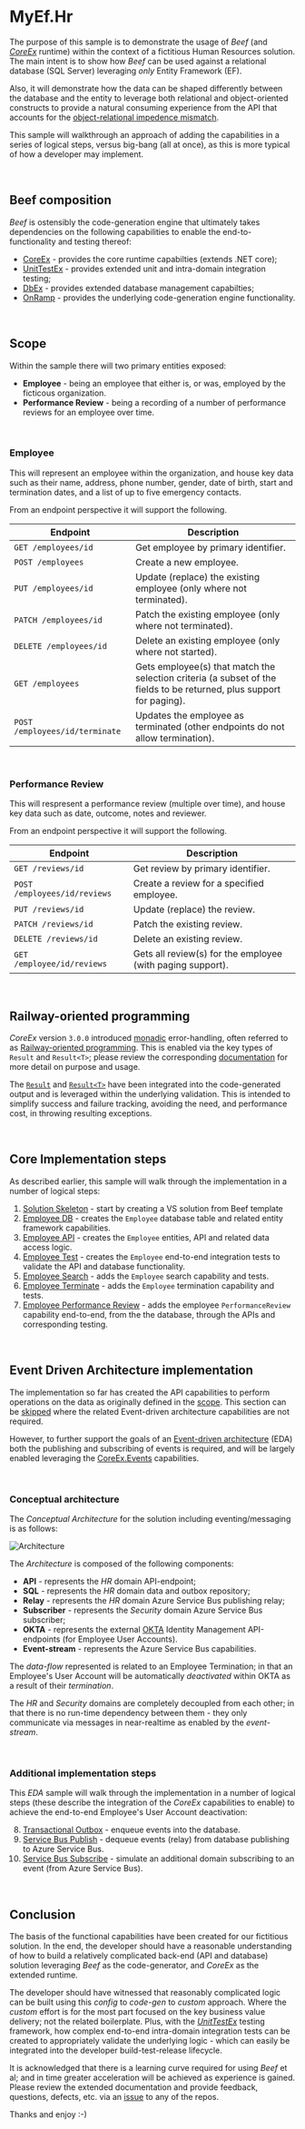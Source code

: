 ﻿# MyEf.Hr

The purpose of this sample is to demonstrate the usage of _Beef_ (and [_CoreEx_](https://github.com/Avanade/CoreEx) runtime) within the context of a fictitious Human Resources solution. The main intent is to show how _Beef_ can be used against a relational database (SQL Server) leveraging _only_ Entity Framework (EF).

Also, it will demonstrate how the data can be shaped differently between the database and the entity to leverage both relational and object-oriented constructs to provide a natural consuming experience from the API that accounts for the [object-relational impedence mismatch](https://en.wikipedia.org/wiki/Object-relational_impedance_mismatch#:~:text=The%20object-relational%20impedance%20mismatch%20is%20a%20set%20of,to%20database%20tables%20defined%20by%20a%20relational%20schema.).

This sample will walkthrough an approach of adding the capabilities in a series of logical steps, versus big-bang (all at once), as this is more typical of how a developer may implement.

</br>

## Beef composition

_Beef_ is ostensibly the code-generation engine that ultimately takes dependencies on the following capabilities to enable the end-to-functionality and testing thereof:
- [CoreEx](https://github.com/Avanade/CoreEx) - provides the core runtime capabilties (extends .NET core);
- [UnitTestEx](https://github.com/Avanade/UnitTestEx) - provides extended unit and intra-domain integration testing;
- [DbEx](https://github.com/Avanade/DbEx) - provides extended database management capabilties;
- [OnRamp](https://github.com/Avanade/OnRamp) - provides the underlying code-generation engine functionality.

</br>

## Scope

Within the sample there will two primary entities exposed:
- **Employee** - being an employee that either is, or was, employed by the ficticous organization.
- **Performance Review** - being a recording of a number of performance reviews for an employee over time.

</br>

### Employee

This will represent an employee within the organization, and house key data such as their name, address, phone number, gender, date of birth, start and termination dates, and a list of up to five emergency contacts.

From an endpoint perspective it will support the following.

Endpoint | Description
-|-
`GET /employees/id` | Get employee by primary identifier.
`POST /employees` | Create a new employee.
`PUT /employees/id` | Update (replace) the existing employee (only where not terminated).
`PATCH /employees/id` | Patch the existing employee (only where not terminated).
`DELETE /employees/id` | Delete an existing employee (only where not started).
`GET /employees` | Gets employee(s) that match the selection criteria (a subset of the fields to be returned, plus support for paging).
`POST /employees/id/terminate` | Updates the employee as terminated (other endpoints do not allow termination).

</br>

### Performance Review

This will respresent a performance review (multiple over time), and house key data such as date, outcome, notes and reviewer.

From an endpoint perspective it will support the following.

Endpoint | Description
-|-
`GET /reviews/id` | Get review by primary identifier.
`POST /employees/id/reviews` | Create a review for a specified employee.
`PUT /reviews/id` | Update (replace) the review.
`PATCH /reviews/id` | Patch the existing review.
`DELETE /reviews/id` | Delete an existing review.
`GET /employee/id/reviews` | Gets all review(s) for the employee (with paging support).

<br/>

## Railway-oriented programming

_CoreEx_ version `3.0.0` introduced [monadic](https://en.wikipedia.org/wiki/Monad_(functional_programming)) error-handling, often referred to as [Railway-oriented programming](https://swlaschin.gitbooks.io/fsharpforfunandprofit/content/posts/recipe-part2.html). This is enabled via the key types of `Result` and `Result<T>`; please review the corresponding [documentation](https://github.com/Avanade/CoreEx/blob/main/src/CoreEx/Results/README.md) for more detail on purpose and usage. 

The [`Result`](https://github.com/Avanade/CoreEx/blob/main/src/CoreEx/Results/Result.cs) and [`Result<T>`](https://github.com/Avanade/CoreEx/blob/main/src/CoreEx/Results/ResultT.cs) have been integrated into the code-generated output and is leveraged within the underlying validation. This is intended to simplify success and failure tracking, avoiding the need, and performance cost, in throwing resulting exceptions. 

<br/>

## Core Implementation steps

As described earlier, this sample will walk through the implementation in a number of logical steps:

1. [Solution Skeleton](./docs/1-Solution-Skeleton.md) - start by creating a VS solution from Beef template
2. [Employee DB](./docs/2-Employee-DB.md) - creates the `Employee` database table and related entity framework capabilities.
3. [Employee API](./docs/3-Employee-Api.md) - creates the `Employee` entities, API and related data access logic.
4. [Employee Test](./docs/4-Employee-Test.md) - creates the `Employee` end-to-end integration tests to validate the API and database functionality.
5. [Employee Search](./docs/5-Employee-Search.md) - adds the `Employee` search capability and tests.
6. [Employee Terminate](./docs/6-Employee-Terminate.md) - adds the `Employee` termination capability and tests.
7. [Employee Performance Review](./docs/7-Performance-Review.md) - adds the employee `PerformanceReview` capability end-to-end, from the the database, through the APIs and corresponding testing.

<br/>

## Event Driven Architecture implementation

The implementation so far has created the API capabilities to perform operations on the data as originally defined in the [scope](#Scope). This section can be [skipped](#Conclusion) where the related Event-driven architecture capabilities are not required.

However, to further support the goals of an [Event-driven architecture](https://learn.microsoft.com/en-us/azure/architecture/guide/architecture-styles/event-driven) (EDA) both the publishing and subscribing of events is required, and will be largely enabled leveraging the [CoreEx.Events](https://github.com/Avanade/CoreEx/tree/main/src/CoreEx/Events) capabilities.

<br/>

### Conceptual architecture

The _Conceptual Architecture_ for the solution including eventing/messaging is as follows:

![Architecture](./docs/Event-Driven-Architecture.png "Architecture")

The _Architecture_ is composed of the following components:
- **API** - represents the _HR_ domain API-endpoint;
- **SQL** - represents the _HR_ domain data and outbox repository;
- **Relay** - represents the _HR_ domain Azure Service Bus publishing relay;
- **Subscriber** - represents the _Security_ domain Azure Service Bus subscriber;
- **OKTA** - represents the external [OKTA](https://developer.okta.com/docs/reference/) Identity Management API-endpoints (for Employee User Accounts).
- **Event-stream** - represents the Azure Service Bus capabilities.

The _data-flow_ represented is related to an Employee Termination; in that an Employee's User Account will be automatically _deactivated_ within OKTA as a result of their _termination_.

The _HR_ and _Security_ domains are completely decoupled from each other; in that there is no run-time dependency between them - they only communicate via messages in near-realtime as enabled by the _event-stream_.

<br/>

### Additional implementation steps

This _EDA_ sample will walk through the implementation in a number of logical steps (these describe the integration of the _CoreEx_ capabilities to enable) to achieve the end-to-end Employee's User Account deactivation:

8. [Transactional Outbox](./docs/8-Transactional-Outbox.md) - enqueue events into the database.
9. [Service Bus Publish](./docs/9-Service-Bus-Publish.md) - dequeue events (relay) from database publishing to Azure Service Bus.
10. [Service Bus Subscribe](./docs/10-Service-Bus-Subscribe.md) - simulate an additional domain subscribing to an event (from Azure Service Bus).

<br/>

## Conclusion

The basis of the functional capabilities have been created for our fictitious solution. In the end, the developer should have a reasonable understanding of how to build a relatively complicated back-end (API and database) solution leveraging _Beef_ as the code-generator, and _CoreEx_ as the extended runtime.

The developer should have witnessed that reasonably complicated logic can be built using this _config_ to _code-gen_ to _custom_ approach. Where the _custom_ effort is for the most part focused on the key business value delivery; not the related boilerplate. Plus, with the [_UnitTestEx_](https://github.com/Avanade/UnitTestEx) testing framework, how complex end-to-end intra-domain integration tests can be created to appropriately validate the underlying logic - which can easily be integrated into the developer build-test-release lifecycle.

It is acknowledged that there is a learning curve required for using _Beef_ et al; and in time greater acceleration will be achieved as experience is gained. Please review the extended documentation and provide feedback, questions, defects, etc. via an [issue](https://github.com/Avanade/Beef/issues) to any of the repos.

Thanks and enjoy :-)
